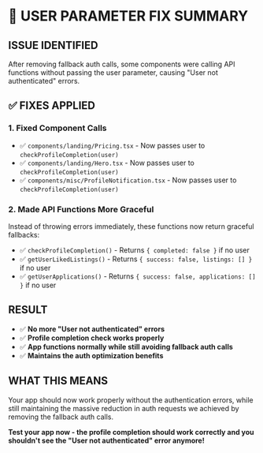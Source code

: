 # 🔧 USER PARAMETER FIX SUMMARY

## **ISSUE IDENTIFIED**
After removing fallback auth calls, some components were calling API functions without passing the user parameter, causing "User not authenticated" errors.

## ✅ **FIXES APPLIED**

### **1. Fixed Component Calls**
- ✅ `components/landing/Pricing.tsx` - Now passes user to `checkProfileCompletion(user)`
- ✅ `components/landing/Hero.tsx` - Now passes user to `checkProfileCompletion(user)`
- ✅ `components/misc/ProfileNotification.tsx` - Now passes user to `checkProfileCompletion(user)`

### **2. Made API Functions More Graceful**
Instead of throwing errors immediately, these functions now return graceful fallbacks:

- ✅ `checkProfileCompletion()` - Returns `{ completed: false }` if no user
- ✅ `getUserLikedListings()` - Returns `{ success: false, listings: [] }` if no user
- ✅ `getUserApplications()` - Returns `{ success: false, applications: [] }` if no user

## **RESULT**
- ✅ **No more "User not authenticated" errors**
- ✅ **Profile completion check works properly**
- ✅ **App functions normally while still avoiding fallback auth calls**
- ✅ **Maintains the auth optimization benefits**

## **WHAT THIS MEANS**
Your app should now work properly without the authentication errors, while still maintaining the massive reduction in auth requests we achieved by removing the fallback auth calls.

**Test your app now - the profile completion should work correctly and you shouldn't see the "User not authenticated" error anymore!**